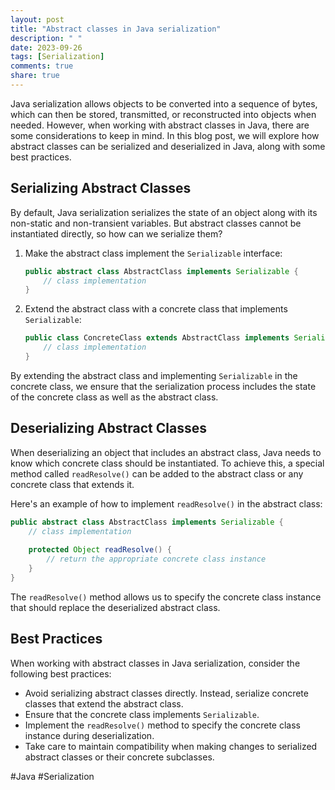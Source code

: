```yaml
---
layout: post
title: "Abstract classes in Java serialization"
description: " "
date: 2023-09-26
tags: [Serialization]
comments: true
share: true
---
```


Java serialization allows objects to be converted into a sequence of bytes, which can then be stored, transmitted, or reconstructed into objects when needed. However, when working with abstract classes in Java, there are some considerations to keep in mind. In this blog post, we will explore how abstract classes can be serialized and deserialized in Java, along with some best practices.

## Serializing Abstract Classes

By default, Java serialization serializes the state of an object along with its non-static and non-transient variables. But abstract classes cannot be instantiated directly, so how can we serialize them?

1. Make the abstract class implement the `Serializable` interface: 
   
   ```java
   public abstract class AbstractClass implements Serializable {
       // class implementation
   }
   ```
   
2. Extend the abstract class with a concrete class that implements `Serializable`: 
   
   ```java
   public class ConcreteClass extends AbstractClass implements Serializable {
       // class implementation
   }
   ```

By extending the abstract class and implementing `Serializable` in the concrete class, we ensure that the serialization process includes the state of the concrete class as well as the abstract class.

## Deserializing Abstract Classes

When deserializing an object that includes an abstract class, Java needs to know which concrete class should be instantiated. To achieve this, a special method called `readResolve()` can be added to the abstract class or any concrete class that extends it. 

Here's an example of how to implement `readResolve()` in the abstract class:

```java
public abstract class AbstractClass implements Serializable {
    // class implementation
    
    protected Object readResolve() {
        // return the appropriate concrete class instance
    } 
}
```

The `readResolve()` method allows us to specify the concrete class instance that should replace the deserialized abstract class.

## Best Practices

When working with abstract classes in Java serialization, consider the following best practices:

- Avoid serializing abstract classes directly. Instead, serialize concrete classes that extend the abstract class.
- Ensure that the concrete class implements `Serializable`.
- Implement the `readResolve()` method to specify the concrete class instance during deserialization.
- Take care to maintain compatibility when making changes to serialized abstract classes or their concrete subclasses.

#Java #Serialization